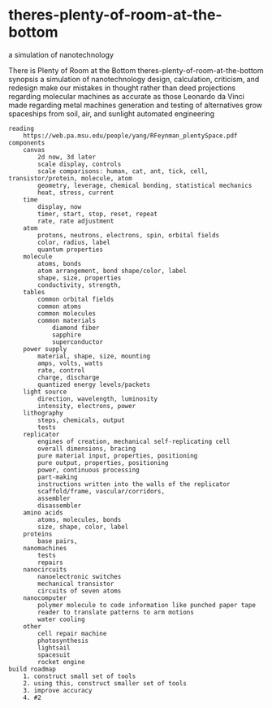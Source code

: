 # theres-plenty-of-room-at-the-bottom
a simulation of nanotechnology

There is Plenty of Room at the Bottom
    theres-plenty-of-room-at-the-bottom
    synopsis
        a simulation of nanotechnology
        design, calculation, criticism, and redesign
        make our mistakes in thought rather than deed
        projections regarding molecular machines as accurate as those Leonardo da Vinci made regarding metal machines
        generation and testing of alternatives
        grow spaceships from soil, air, and sunlight
        automated engineering

    reading
        https://web.pa.msu.edu/people/yang/RFeynman_plentySpace.pdf
    components
        canvas
            2d now, 3d later
            scale display, controls
            scale comparisons: human, cat, ant, tick, cell, transistor/protein, molecule, atom
            geometry, leverage, chemical bonding, statistical mechanics
            heat, stress, current
        time
            display, now
            timer, start, stop, reset, repeat
            rate, rate adjustment
        atom
            protons, neutrons, electrons, spin, orbital fields
            color, radius, label
            quantum properties
        molecule
            atoms, bonds
            atom arrangement, bond shape/color, label
            shape, size, properties
            conductivity, strength, 
        tables
            common orbital fields
            common atoms
            common molecules
            common materials
                diamond fiber
                sapphire
                superconductor
        power supply
            material, shape, size, mounting
            amps, volts, watts
            rate, control
            charge, discharge
            quantized energy levels/packets
        light source
            direction, wavelength, luminosity
            intensity, electrons, power
        lithography
            steps, chemicals, output
            tests
        replicator
            engines of creation, mechanical self-replicating cell
            overall dimensions, bracing
            pure material input, properties, positioning
            pure output, properties, positioning
            power, continuous processing
            part-making
            instructions written into the walls of the replicator
            scaffold/frame, vascular/corridors, 
            assembler
            disassembler
        amino acids
            atoms, molecules, bonds
            size, shape, color, label
        proteins
            base pairs, 
        nanomachines
            tests
            repairs
        nanocircuits
            nanoelectronic switches
            mechanical transistor
            circuits of seven atoms
        nanocomputer
            polymer molecule to code information like punched paper tape
            reader to translate patterns to arm motions
            water cooling
        other
            cell repair machine
            photosynthesis
            lightsail
            spacesuit
            rocket engine
    build roadmap
        1. construct small set of tools
        2. using this, construct smaller set of tools
        3. improve accuracy
        4. #2